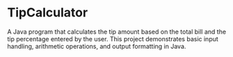 # TipCalculator
A Java program that calculates the tip amount based on the total bill and the tip percentage entered by the user. This project demonstrates basic input handling, arithmetic operations, and output formatting in Java.
